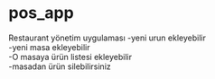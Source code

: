 # pos_app

Restaurant yönetim uygulaması
-yeni urun ekleyebilir <br>
-yeni masa ekleyebilir<br>
-O masaya ürün listesi ekleyebilir<br>
-masadan ürün silebilirsiniz

